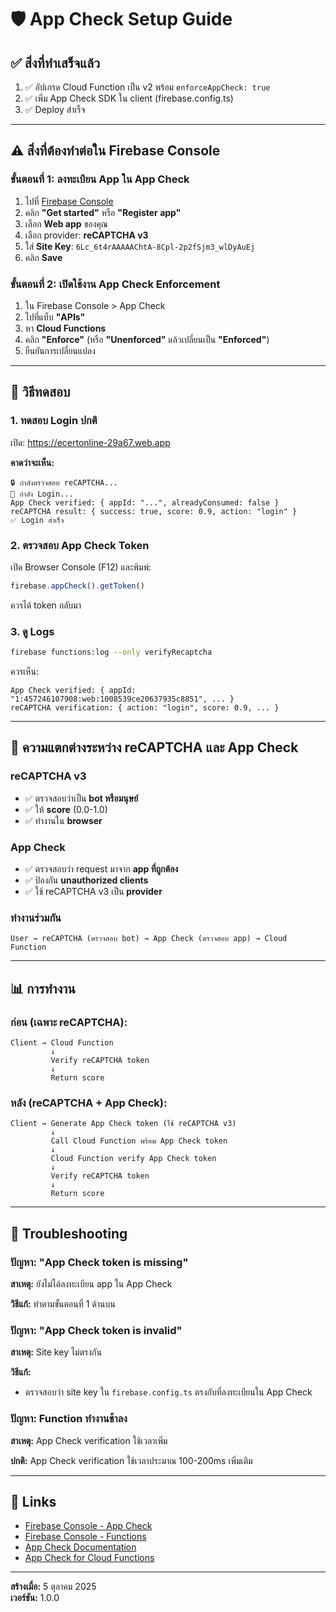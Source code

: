 # 🛡️ App Check Setup Guide

## ✅ สิ่งที่ทำเสร็จแล้ว

1. ✅ อัปเกรด Cloud Function เป็น v2 พร้อม `enforceAppCheck: true`
2. ✅ เพิ่ม App Check SDK ใน client (firebase.config.ts)
3. ✅ Deploy สำเร็จ

---

## ⚠️ สิ่งที่ต้องทำต่อใน Firebase Console

### ขั้นตอนที่ 1: ลงทะเบียน App ใน App Check

1. ไปที่ [Firebase Console](https://console.firebase.google.com/project/ecertonline-29a67/appcheck)
2. คลิก **"Get started"** หรือ **"Register app"**
3. เลือก **Web app** ของคุณ
4. เลือก provider: **reCAPTCHA v3**
5. ใส่ **Site Key**: `6Lc_6t4rAAAAAChtA-8Cpl-2p2fSjm3_wlDyAuEj`
6. คลิก **Save**

### ขั้นตอนที่ 2: เปิดใช้งาน App Check Enforcement

1. ใน Firebase Console > App Check
2. ไปที่แท็บ **"APIs"**
3. หา **Cloud Functions**
4. คลิก **"Enforce"** (หรือ **"Unenforced"** แล้วเปลี่ยนเป็น **"Enforced"**)
5. ยืนยันการเปลี่ยนแปลง

---

## 🧪 วิธีทดสอบ

### 1. ทดสอบ Login ปกติ

เปิด: https://ecertonline-29a67.web.app

**คาดว่าจะเห็น:**
```
🔒 กำลังตรวจสอบ reCAPTCHA...
🔑 กำลัง Login...
App Check verified: { appId: "...", alreadyConsumed: false }
reCAPTCHA result: { success: true, score: 0.9, action: "login" }
✅ Login สำเร็จ
```

### 2. ตรวจสอบ App Check Token

เปิด Browser Console (F12) และพิมพ์:
```javascript
firebase.appCheck().getToken()
```

ควรได้ token กลับมา

### 3. ดู Logs

```bash
firebase functions:log --only verifyRecaptcha
```

ควรเห็น:
```
App Check verified: { appId: "1:457246107908:web:1008539ce20637935c8851", ... }
reCAPTCHA verification: { action: "login", score: 0.9, ... }
```

---

## 🔐 ความแตกต่างระหว่าง reCAPTCHA และ App Check

### reCAPTCHA v3
- ✅ ตรวจสอบว่าเป็น **bot หรือมนุษย์**
- ✅ ให้ **score** (0.0-1.0)
- ✅ ทำงานใน **browser**

### App Check
- ✅ ตรวจสอบว่า request มาจาก **app ที่ถูกต้อง**
- ✅ ป้องกัน **unauthorized clients**
- ✅ ใช้ reCAPTCHA v3 เป็น **provider**

### ทำงานร่วมกัน
```
User → reCAPTCHA (ตรวจสอบ bot) → App Check (ตรวจสอบ app) → Cloud Function
```

---

## 📊 การทำงาน

### ก่อน (เฉพาะ reCAPTCHA):
```
Client → Cloud Function
         ↓
         Verify reCAPTCHA token
         ↓
         Return score
```

### หลัง (reCAPTCHA + App Check):
```
Client → Generate App Check token (ใช้ reCAPTCHA v3)
         ↓
         Call Cloud Function พร้อม App Check token
         ↓
         Cloud Function verify App Check token
         ↓
         Verify reCAPTCHA token
         ↓
         Return score
```

---

## 🐛 Troubleshooting

### ปัญหา: "App Check token is missing"

**สาเหตุ:** ยังไม่ได้ลงทะเบียน app ใน App Check

**วิธีแก้:** ทำตามขั้นตอนที่ 1 ด้านบน

### ปัญหา: "App Check token is invalid"

**สาเหตุ:** Site key ไม่ตรงกัน

**วิธีแก้:**
- ตรวจสอบว่า site key ใน `firebase.config.ts` ตรงกับที่ลงทะเบียนใน App Check

### ปัญหา: Function ทำงานช้าลง

**สาเหตุ:** App Check verification ใช้เวลาเพิ่ม

**ปกติ:** App Check verification ใช้เวลาประมาณ 100-200ms เพิ่มเติม

---

## 📝 Links

- [Firebase Console - App Check](https://console.firebase.google.com/project/ecertonline-29a67/appcheck)
- [Firebase Console - Functions](https://console.firebase.google.com/project/ecertonline-29a67/functions)
- [App Check Documentation](https://firebase.google.com/docs/app-check)
- [App Check for Cloud Functions](https://firebase.google.com/docs/app-check/cloud-functions)

---

**สร้างเมื่อ:** 5 ตุลาคม 2025  
**เวอร์ชัน:** 1.0.0
